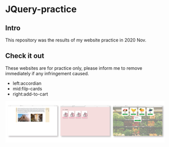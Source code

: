 # JQuery-practice


## Intro
This repository was the results of my website practice in 2020 Nov.


## Check it out
These websites are for practice only, 
please inform me to remove immediately if any infringement caused.

- left:accordian
- mid:filp-cards
- right:add-to-cart

![image](https://github.com/vivianafu/JQuery-practice/blob/master/preview2-01.jpg)

